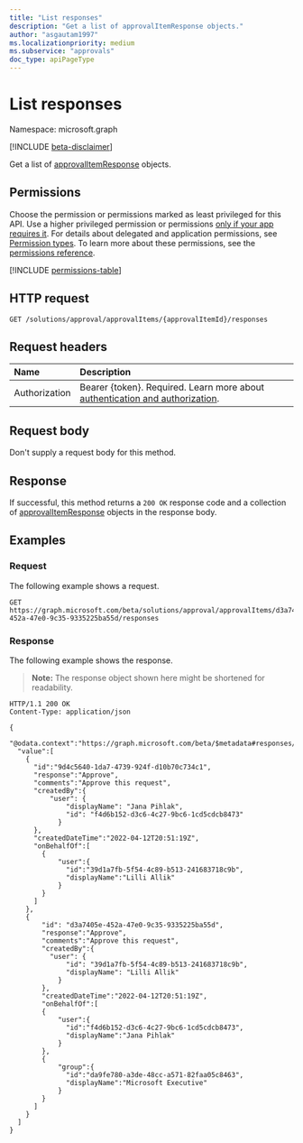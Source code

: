 ```yaml
---
title: "List responses"
description: "Get a list of approvalItemResponse objects."
author: "asgautam1997"
ms.localizationpriority: medium
ms.subservice: "approvals"
doc_type: apiPageType
---
```


# List responses

Namespace: microsoft.graph

[!INCLUDE [beta-disclaimer](../../includes/beta-disclaimer.md)]

Get a list of [approvalItemResponse](../resources/approvalitemresponse.md) objects.

## Permissions

Choose the permission or permissions marked as least privileged for this API. Use a higher privileged permission or permissions [only if your app requires it](/graph/permissions-overview#best-practices-for-using-microsoft-graph-permissions). For details about delegated and application permissions, see [Permission types](/graph/permissions-overview#permission-types). To learn more about these permissions, see the [permissions reference](/graph/permissions-reference).

<!-- {
  "blockType": "permissions",
  "name": "approvalitem-list-responses-permissions"
}
-->
[!INCLUDE [permissions-table](../includes/permissions/approvalitem-list-responses-permissions.md)]

## HTTP request

<!-- {
  "blockType": "ignored"
}
-->
``` http
GET /solutions/approval/approvalItems/{approvalItemId}/responses
```

## Request headers

|Name|Description|
|:---|:---|
|Authorization|Bearer {token}. Required. Learn more about [authentication and authorization](/graph/auth/auth-concepts).|

## Request body

Don't supply a request body for this method.

## Response

If successful, this method returns a `200 OK` response code and a collection of [approvalItemResponse](../resources/approvalitemresponse.md) objects in the response body.

## Examples

### Request

The following example shows a request.
<!-- {
  "blockType": "request",
  "name": "list_approvalitemresponse"
}
-->
``` http
GET https://graph.microsoft.com/beta/solutions/approval/approvalItems/d3a7405e-452a-47e0-9c35-9335225ba55d/responses
```


### Response

The following example shows the response.
> **Note:** The response object shown here might be shortened for readability.
<!-- {
  "blockType": "response",
  "truncated": true,
  "@odata.type": "Collection(microsoft.graph.approvalItemResponse)"
}
-->
``` http
HTTP/1.1 200 OK
Content-Type: application/json

{
  "@odata.context":"https://graph.microsoft.com/beta/$metadata#responses/$entity",
  "value":[
    {
      "id":"9d4c5640-1da7-4739-924f-d10b70c734c1",
      "response":"Approve",
      "comments":"Approve this request",
      "createdBy":{
          "user": {
              "displayName": "Jana Pihlak",
              "id": "f4d6b152-d3c6-4c27-9bc6-1cd5cdcb8473"
            }
      },
      "createdDateTime":"2022-04-12T20:51:19Z",
      "onBehalfOf":[
        {
            "user":{
              "id":"39d1a7fb-5f54-4c89-b513-241683718c9b",
              "displayName":"Lilli Allik"
            }
        }
      ]
    },
    {
        "id": "d3a7405e-452a-47e0-9c35-9335225ba55d",
        "response":"Approve",
        "comments":"Approve this request",
        "createdBy":{
          "user": {
              "id": "39d1a7fb-5f54-4c89-b513-241683718c9b",
              "displayName": "Lilli Allik"
            }
        },
        "createdDateTime":"2022-04-12T20:51:19Z",
        "onBehalfOf":[
        {
            "user":{
              "id":"f4d6b152-d3c6-4c27-9bc6-1cd5cdcb8473",
              "displayName":"Jana Pihlak"
            }
        },
        {
            "group":{
              "id":"da9fe780-a3de-48cc-a571-82faa05c8463",
              "displayName":"Microsoft Executive"
            }
        }
      ]
    }
  ]
}
```

